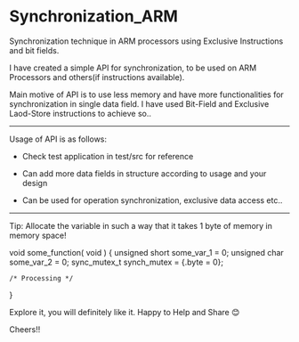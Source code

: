 # Synchronization_ARM
Synchronization technique in ARM processors using Exclusive Instructions and bit fields.

I have created a simple API for synchronization, to be used on ARM Processors and others(if instructions available).

Main motive of API is to use less memory and have more functionalities for synchronization in single data field. 
I have used Bit-Field and Exclusive Laod-Store instructions to achieve so..

---------------------------------------------------------------------------------------------------------------------

Usage of API is as follows:
- Check test application in test/src for reference

- Can add more data fields in structure according to usage and your design

- Can be used for operation synchronization, exclusive data access etc..

---------------------------------------------------------------------------------------------------------------------

Tip:  Allocate the variable in such a way that it takes 1 byte of memory in memory space!

void some_function( void )
{
	unsigned short some_var_1 = 0;
	unsigned char some_var_2 = 0;
	sync_mutex_t synch_mutex = {.byte = 0};
	
	/* Processing */
}





Explore it, you will definitely like it.
Happy to Help and Share 😊

Cheers!!

